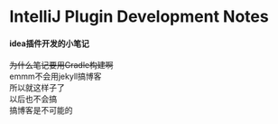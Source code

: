 # IntelliJ Plugin Development Notes
#### idea插件开发的小笔记  
<del>为什么笔记要用Gradle构建啊</del>  
emmm不会用jekyll搞博客  
所以就这样子了  
以后也不会搞  
搞博客是不可能的  